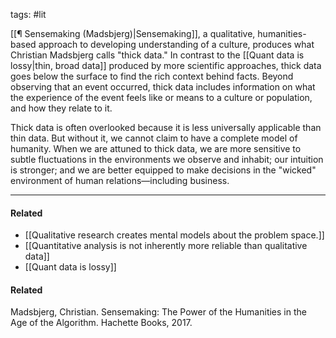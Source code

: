 tags: #lit 

[[¶ Sensemaking (Madsbjerg)|Sensemaking]], a qualitative, humanities-based approach to developing understanding of a culture, produces what Christian Madsbjerg calls "thick data." In contrast to the [[Quant data is lossy|thin, broad data]] produced by more scientific approaches, thick data goes below the surface to find the rich context behind facts. Beyond observing that an event occurred, thick data includes information on what the experience of the event feels like or means to a culture or population, and how they relate to it. 

Thick data is often overlooked because it is less universally applicable than thin data. But without it, we cannot claim to have a complete model of humanity. When we are attuned to thick data, we are more sensitive to subtle fluctuations in the environments we observe and inhabit; our intuition is stronger; and we are better equipped to make decisions in the "wicked" environment of human relations—including business.

---
#### Related
- [[Qualitative research creates mental models about the problem space.]]
- [[Quantitative analysis is not inherently more reliable than qualitative data]]
- [[Quant data is lossy]]

#### Related
Madsbjerg, Christian. Sensemaking: The Power of the Humanities in the Age of the Algorithm. Hachette Books, 2017.